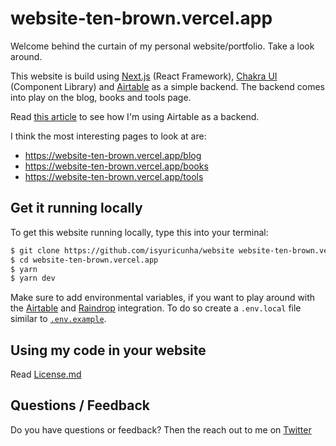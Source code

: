 # website-ten-brown.vercel.app

Welcome behind the curtain of my personal website/portfolio. Take a look around.

This website is build using [Next.js](https://nextjs.org/) (React Framework), [Chakra UI](https://chakra-ui.com) (Component Library) and [Airtable](https://airtable.com/invite/r/HsvqbADg) as a simple backend. The backend comes into play on the blog, books and tools page.

Read [this article](https://website-ten-brown.vercel.app/blog/website-rebuild-nextjs-chakra-ui-airtable) to see how I'm using Airtable as a backend.

I think the most interesting pages to look at are:

- https://website-ten-brown.vercel.app/blog
- https://website-ten-brown.vercel.app/books
- https://website-ten-brown.vercel.app/tools

## Get it running locally

To get this website running locally, type this into your terminal:

```bash
$ git clone https://github.com/isyuricunha/website website-ten-brown.vercel.app
$ cd website-ten-brown.vercel.app
$ yarn
$ yarn dev
```

Make sure to add environmental variables, if you want to play around with the [Airtable](https://airtable.com/invite/r/HsvqbADg) and [Raindrop](https://raindrop.io) integration. To do so create a `.env.local` file similar to [`.env.example`](https://github.com/isyuricunha/website/blob/master/.env.example).

## Using my code in your website

Read [License.md](https://github.com/isyuricunha/website/blob/master/license.md)

## Questions / Feedback

Do you have questions or feedback? Then the reach out to me on [Twitter](https://twitter.com/wirtzdan)
